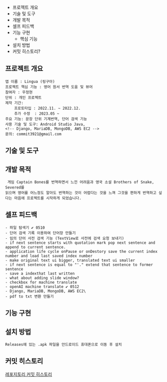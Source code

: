 - 프로젝트 개요
- 기술 및 도구
- 개발 목적
- 셀프 피드백
- 기능 구현
    - 핵심 기능
- 설치 방법
- 커밋 히스토리?

## **프로젝트 개요**
    앱 이름 : Lingua (링구아)
    프로젝트 핵심 기능 : 영어 원서 번역 도움 및 뷰어 
    참여자 : 우정현
    단위 : 개인 프로젝트
    제작 기간: 
        프로토타입 : 2022.11. ~ 2022.12.
        추가 수정  : 2023.05 ~ 
    주요 기능: 문장 단위 기계번역, 단어 검색 기능
    사용 기술 및 도구: Android Studio Java, 
    <!-- Django, MariaDB, MongoDB, AWS EC2 -->
    문의: commit3921@gmail.com

## **기술 및 도구**

## **개발 목적**
     게임 Captain Bones를 번역하면서 느낀 어려움과 영국 소설 Brothers of Snake, Severed를 
    읽으며 영어를 어느정도 알아도 번역하는 것이 어렵다는 것을 느껴 그것을 편하게 번역하고 싶다는 마음에 프로젝트를 시작하게 되었습니다.

## **셀프 피드백**
    - 파일 탐색기 ✔️ 0510
    - 단어 검색 기록 이용하여 단어장 만들기
    - 임의 단어 사전 검색 기능 (TextView로 사전에 검색 요청 보내기)
    - if next sentence starts with quotation mark pop next sentence and append to current sentence.
    - application life cycle onPause or onDestory save the current index number and load last saved index number
    - make original text ui bigger, translated text ui smaller
    - if next sentence is equal to "'." extend that sentence to former sentence
    - save a indexthat last written
    - what about adding slide window?
    - checkbox for machine translate
    - openAI machine translate ✔️ 0512
    - Django, MariaDB, MongoDB, AWS EC2\
    - pdf to txt 변환 만들기

## **기능 구현**
    

## **설치 방법**
    Releases에 있는 .apk 파일을 안드로이드 휴대폰으로 이동 후 설치

## **커밋 히스토리**
[레포지토리 커밋 히스토리](https://github.com/CommitTheKermit/Lingua/commits/main)



